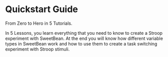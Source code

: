 # Quickstart Guide

From Zero to Hero in 5 Tutorials.

In 5 Lessons, you learn everything that you need to know to create a Stroop experiment with SweetBean. At the end you will know how different variable types in SweetBean work and how to use them to create a task switching experiment with Stroop stimuli.